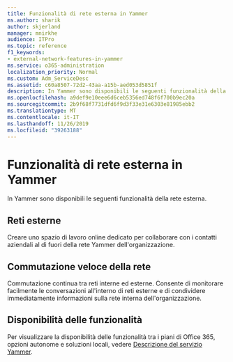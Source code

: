 ```yaml
---
title: Funzionalità di rete esterna in Yammer
ms.author: sharik
author: skjerland
manager: mnirkhe
audience: ITPro
ms.topic: reference
f1_keywords:
- external-network-features-in-yammer
ms.service: o365-administration
localization_priority: Normal
ms.custom: Adm_ServiceDesc
ms.assetid: c60a8507-72d2-43aa-a15b-aed053d5851f
description: In Yammer sono disponibili le seguenti funzionalità della rete esterna.
ms.openlocfilehash: a9def9e10eee6d6ceb5356ed748f6f700b9ec20a
ms.sourcegitcommit: 2b9f68f7731dfd6f9d3f33e31e6303e81985ebb2
ms.translationtype: MT
ms.contentlocale: it-IT
ms.lasthandoff: 11/26/2019
ms.locfileid: "39263188"
---
```

# <a name="external-network-features-in-yammer"></a>Funzionalità di rete esterna in Yammer

In Yammer sono disponibili le seguenti funzionalità della rete esterna.
  
## <a name="external-networks"></a>Reti esterne

Creare uno spazio di lavoro online dedicato per collaborare con i contatti aziendali al di fuori della rete Yammer dell'organizzazione.
  
## <a name="fast-network-switching"></a>Commutazione veloce della rete

Commutazione continua tra reti interne ed esterne. Consente di monitorare facilmente le conversazioni all'interno di reti esterne e di condividere immediatamente informazioni sulla rete interna dell'organizzazione.
  
## <a name="feature-availability"></a>Disponibilità delle funzionalità

Per visualizzare la disponibilità delle funzionalità tra i piani di Office 365, opzioni autonome e soluzioni locali, vedere [Descrizione del servizio Yammer](yammer-service-description.md).